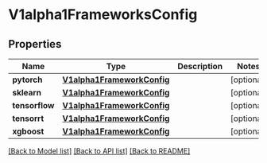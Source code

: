 # V1alpha1FrameworksConfig

## Properties
Name | Type | Description | Notes
------------ | ------------- | ------------- | -------------
**pytorch** | [**V1alpha1FrameworkConfig**](V1alpha1FrameworkConfig.md) |  | [optional] 
**sklearn** | [**V1alpha1FrameworkConfig**](V1alpha1FrameworkConfig.md) |  | [optional] 
**tensorflow** | [**V1alpha1FrameworkConfig**](V1alpha1FrameworkConfig.md) |  | [optional] 
**tensorrt** | [**V1alpha1FrameworkConfig**](V1alpha1FrameworkConfig.md) |  | [optional] 
**xgboost** | [**V1alpha1FrameworkConfig**](V1alpha1FrameworkConfig.md) |  | [optional] 

[[Back to Model list]](../README.md#documentation-for-models) [[Back to API list]](../README.md#documentation-for-api-endpoints) [[Back to README]](../README.md)


